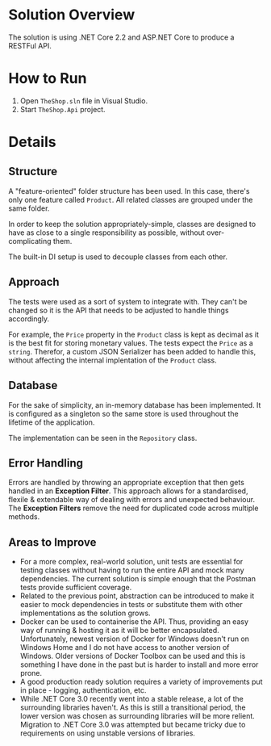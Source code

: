 # Solution Overview
The solution is using .NET Core 2.2 and ASP.NET Core to produce a RESTFul API.

# How to Run
1. Open `TheShop.sln` file in Visual Studio.
1. Start `TheShop.Api` project.

# Details
## Structure
A "feature-oriented" folder structure has been used. In this case, there's only one feature called `Product`. All related classes are grouped under the same folder.

In order to keep the solution appropriately-simple, classes are designed to have as close to a single responsibility as possible, without over-complicating them.

The built-in DI setup is used to decouple classes from each other.

## Approach
The tests were used as a sort of system to integrate with. They can't be changed so it is the API that needs to be adjusted to handle things accordingly.

For example, the `Price` property in the `Product` class is kept as decimal as it is the best fit for storing monetary values. The tests expect the `Price` as a `string`. Therefor, a custom JSON Serializer has been added to handle this, without affecting the internal implentation of the `Product` class.

## Database
For the sake of simplicity, an in-memory database has been implemented. It is configured as a singleton so the same store is used throughout the lifetime of the application.

The implementation can be seen in the `Repository` class.


## Error Handling
Errors are handled by throwing an appropriate exception that then gets handled in an **Exception Filter**. This approach allows for a standardised, flexile & extendable way of dealing with errors and unexpected behaviour. The **Exception Filters** remove the need for duplicated code across multiple methods.

## Areas to Improve
- For a more complex, real-world solution, unit tests are essential for testing classes without having to run the entire API and mock many dependencies. The current solution is simple enough that the Postman tests provide sufficient coverage.
- Related to the previous point, abstraction can be introduced to make it easier to mock dependencies in tests or substitute them with other implementations as the solution grows.
- Docker can be used to containerise the API. Thus, providing an easy way of running & hosting it as it will be better encapsulated. Unfortunately, newest version of Docker for Windows doesn't run on Windows Home and I do not have access to another version of Windows. Older versions of Docker Toolbox can be used and this is something I have done in the past but is harder to install and more error prone.
- A good production ready solution requires a variety of improvements put in place - logging, authentication, etc.
- While .NET Core 3.0 recently went into a stable release, a lot of the surrounding libraries haven't. As this is still a transitional period, the lower version was chosen as surrounding libraries will be more relient. Migration to .NET Core 3.0 was attempted but became tricky due to requirements on using unstable versions of libraries.

